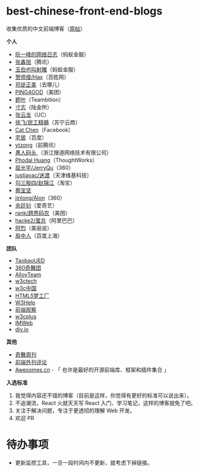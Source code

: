 # best-chinese-front-end-blogs

收集优质的中文前端博客（[原帖](http://iwritejs.com/best-front-end-blogs/)）


**个人**

+ [阮一峰的网络日志](http://www.ruanyifeng.com/blog/javascript/)（蚂蚁金服）
+ [张鑫旭](http://www.zhangxinxu.com/wordpress/)（腾讯）
+ [玉伯也叫射雕](https://github.com/lifesinger/blog/issues?q=is%3Aissue+is%3Aopen+sort%3Aupdated-desc)（蚂蚁金服）
+ [贺师俊/Hax](https://www.zhihu.com/people/he-shi-jun/answers)（百姓网）
+ [司徒正美](http://www.cnblogs.com/rubylouvre/)（去哪儿）
+ [PING4GOD](http://pinggod.com/)（美团）
+ [题叶](https://segmentfault.com/u/jiyinyiyong/articles)（Teambition）
+ [寸志](https://www.zhihu.com/people/stein.cun/posts)（陆金所）
+ [张云龙](https://github.com/fouber/blog)（UC） 
+ [徐飞/民工精髓](https://github.com/xufei/blog)（苏宁云商）
+ [Cat Chen](https://www.zhihu.com/people/catchen/answers)（Facebook）
+ [宅居](http://otakustay.com/)（百度）
+ [ytzong](http://www.99css.com/)（前腾讯）
+ [愚人码头 ](http://top.css88.com/)（浙江搜道网络技术有限公司）
+ [Phodal Huang](https://www.phodal.com/)（ThoughtWorks）
+ [屈光宇/JerryQu](https://imququ.com/archives.html)（360）
+ [justjavac/迷渡](http://justjavac.com/)（天津维基科技）
+ [勾三股四/赵锦江](http://jiongks.name/)（淘宝）
+ [蔡宝坚](http://caibaojian.com/)
+ [jinlong/Alon](http://jinlong.github.io/)（360）
+ [余廷钊](https://github.com/yutingzhao1991/blog/issues?q=is%3Aissue+is%3Aopen+sort%3Acreated-desc)（爱奇艺）
+ [rank/跨界码农](http://weixin.sogou.com/gzh?openid=oIWsFtzIM8oC04y6AlnvdBYFAN6w&ext=p8lVKENENbme83PzyST9DJSjrfsnPch6BXFletWPUi1uaDSqnykrOtOJl3EEorY3)（美团）
+ [hacke2/蛋总](http://www.hacke2.cn/posts/)（阿里巴巴）
+ [阿烈](http://www.baidufe.com/)（美丽说）
+ [局中人](https://www.bh-lay.com/blog/)（百度上海）


**团队**

+ [TaobaoUED](http://taobaofed.org/categories/Web%E5%BC%80%E5%8F%91/)
+ [360奇舞团](http://www.75team.com/)
+ [AlloyTeam](http://www.alloyteam.com/)
+ [w3ctech](http://www.w3ctech.com/)
+ [w3c中国](http://www.chinaw3c.org/)
+ [HTML5梦工厂](http://www.html5dw.com/)
+ [W3Help](http://w3help.org/zh-cn/kb/)
+ [前端观察](https://www.qianduan.net/)
+ [w3cplus](http://www.w3cplus.com/)
+ [IMWeb](http://imweb.io/)
+ [div.io](http://div.io/#/welcome)

**其他**

+ [奇舞周刊](http://www.75team.com/weekly/)
+ [前端外刊评论](http://qianduan.guru/)
+ [Awesomes.cn](https://www.awesomes.cn/) - 「 也许是最好的开源前端库、框架和插件集合 」
 

**入选标准**

1. 我觉得内容还不错的博客（目前是这样，你觉得有更好的标准可以说出来）。
2. 不追潮流，React 火就天天写 React 入门、学习笔记，这样的博客就免了吧。
3. 关注于解决问题，专注于更透彻的理解 Web 开发。
4. 欢迎 PR

# 待办事项

+ 更新监控工具，一旦一段时间内不更新，就考虑下掉链接。
